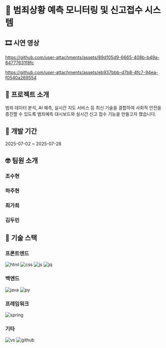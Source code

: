 # 👮 범죄상황 예측 모니터링 및 신고접수 시스템
## 🎞️ 시연 영상
https://github.com/user-attachments/assets/89d105d9-6665-408b-b49a-84777631f8fc

https://github.com/user-attachments/assets/eb937bbb-d7b8-4fc7-94ea-f0540a269554

## 👋 프로젝트 소개
범죄 데이터 분석, AI 예측, 실시간 지도 서비스 등 최신 기술을 결합하여 사회적 안전을 증진할 수 있도록 범죄예측 대시보드와 실시간 신고 접수 기능을 만들고자 했습니다.

## 📆 개발 기간
2025-07-02 ~ 2025-07-28

## 🤓 팀원 소개
### 조수현

### 하주현

### 최가희

### 김두민

## 🔧 기술 스택
### 프론트엔드
![html](https://img.shields.io/badge/HTML5-E34F26?style=for-the-badge&logo=html5&logoColor=white)
![css](https://img.shields.io/badge/CSS-239120?&style=for-the-badge&logo=css3&logoColor=white)
![js](https://img.shields.io/badge/JavaScript-F7DF1E?style=for-the-badge&logo=JavaScript&logoColor=white)
![jq](https://img.shields.io/badge/jQuery-0769AD?style=for-the-badge&logo=jquery&logoColor=white)

### 백엔드
![java](https://img.shields.io/badge/Java-ED8B00?style=for-the-badge&logo=openjdk&logoColor=white)
![py](https://img.shields.io/badge/Python-14354C?style=for-the-badge&logo=python&logoColor=white)

### 프레임워크
![spring](https://img.shields.io/badge/Spring-6DB33F?style=for-the-badge&logo=spring&logoColor=white)

### 기타
![vs](https://img.shields.io/badge/Visual_Studio-5C2D91?style=for-the-badge&logo=visual%20studio&logoColor=white)
![github](https://img.shields.io/badge/GitHub-100000?style=for-the-badge&logo=github&logoColor=white)
